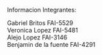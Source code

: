 Informacion Integrantes:

Gabriel Britos FAI-5529  
Veronica Lopez FAI-5481  
Alejo Lopez FAI-3146  
Benjamin de la fuente FAI-4291  